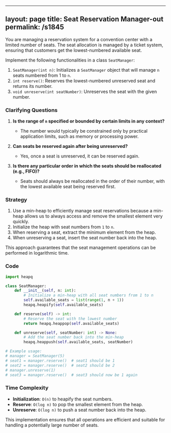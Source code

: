 
---
layout: page
title:  Seat Reservation Manager-out
permalink: /s1845
---
You are managing a reservation system for a convention center with a limited number of seats. The seat allocation is managed by a ticket system, ensuring that customers get the lowest-numbered available seat.

Implement the following functionalities in a class `SeatManager`:

1. `SeatManager(int n)`: Initializes a `SeatManager` object that will manage `n` seats numbered from 1 to `n`.
2. `int reserve()`: Reserves the lowest-numbered unreserved seat and returns its number.
3. `void unreserve(int seatNumber)`: Unreserves the seat with the given number.

### Clarifying Questions
1. **Is the range of `n` specified or bounded by certain limits in any context?**
   - The number would typically be constrained only by practical application limits, such as memory or processing power.
  
2. **Can seats be reserved again after being unreserved?**
   - Yes, once a seat is unreserved, it can be reserved again.

3. **Is there any particular order in which the seats should be reallocated (e.g., FIFO)?**
   - Seats should always be reallocated in the order of their number, with the lowest available seat being reserved first.

### Strategy
1. Use a min-heap to efficiently manage seat reservations because a min-heap allows us to always access and remove the smallest element very quickly.
2. Initialize the heap with seat numbers from `1` to `n`.
3. When reserving a seat, extract the minimum element from the heap.
4. When unreserving a seat, insert the seat number back into the heap.

This approach guarantees that the seat management operations can be performed in logarithmic time.

### Code

```python
import heapq

class SeatManager:
    def __init__(self, n: int):
        # Initialize a min-heap with all seat numbers from 1 to n
        self.available_seats = list(range(1, n + 1))
        heapq.heapify(self.available_seats)

    def reserve(self) -> int:
        # Reserve the seat with the lowest number
        return heapq.heappop(self.available_seats)

    def unreserve(self, seatNumber: int) -> None:
        # Add the seat number back into the min-heap
        heapq.heappush(self.available_seats, seatNumber)

# Example usage:
# manager = SeatManager(5)
# seat1 = manager.reserve()  # seat1 should be 1
# seat2 = manager.reserve()  # seat2 should be 2
# manager.unreserve(1)
# seat3 = manager.reserve()  # seat3 should now be 1 again
```

### Time Complexity
- **Initialization**: `O(n)` to heapify the seat numbers.
- **Reserve**: `O(log n)` to pop the smallest element from the heap.
- **Unreserve**: `O(log n)` to push a seat number back into the heap.

This implementation ensures that all operations are efficient and suitable for handling a potentially large number of seats.